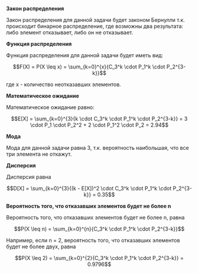 

**Закон распределения**

Закон распределения для данной задачи будет законом Бернулли т.к. происходит бинарное распределение, где возможны два результата: либо элемент отказывает, либо он не отказывает.

**Функция распределения**

Функция распределения для данной задачи будет иметь вид:

$$F(X) = P(X \leq x) = \sum_{k=0}^{x}{C_3^k \cdot P_1^k \cdot P_2^{3-k}}$$

где x - количество неотказавших элементов.

**Математическое ожидание**

Математическое ожидание равно:

$$E[X] = \sum_{k=0}^{3}{k \cdot C_3^k \cdot P_1^k \cdot P_2^{3-k}} = 3 \cdot P_1 \cdot P_2^2 + 2 \cdot P_1^2 \cdot P_2 = 2.94$$

**Мода**

Мода для данной задачи равна 3, т.к. вероятность наибольшая, что все три элемента не откажут.

**Дисперсия**

Дисперсия равна

$$D[X] = \sum_{k=0}^{3}{(k - E[X])^2 \cdot C_3^k \cdot P_1^k \cdot P_2^{3-k}} = 0.35$$

**Вероятность того, что отказавших элементов будет не более n**

Вероятность того, что отказавших элементов будет не более n, равна

$$P(X \leq n) = \sum_{k=0}^{n}{C_3^k \cdot P_1^k \cdot P_2^{3-k}}$$

Например, если n = 2, вероятность того, что отказавших элементов будет не более двух, равна

$$P(X \leq 2) = \sum_{k=0}^{2}{C_3^k \cdot P_1^k \cdot P_2^{3-k}} = 0.9796$$